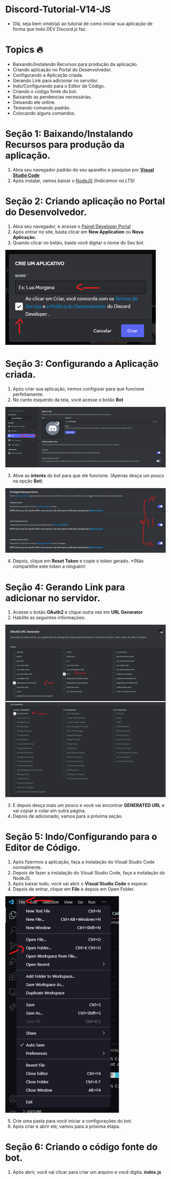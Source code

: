 # **Discord-Tutorial-V14-JS**
- Olá, seja bem vindo(a) ao tutorial de como iniciar sua aplicação de forma que todo DEV Discord.js faz.

# **Topics 🔥**
- Baixando/Instalando Recursos para produção da aplicação.
- Criando aplicação no Portal do Desenvolvedor.
- Configurando a Aplicação criada.
- Gerando Link para adicionar no servidor.
- Indo/Configurando para o Editor de Código.
- Criando o código fonte do bot.
- Baixando as pendencias necessárias.
- Deixando ele online.
- Testando comando padrão.
- Colocando alguns comandos.
# **Seção 1: Baixando/Instalando Recursos para produção da aplicação.**
1) Abra seu navegador padrão do seu aparelho e pesquise por [**Visual Studio Code**](https://code.visualstudio.com/download)
2) Após instalar, vamos baixar o [NodeJS](https://nodejs.org/en/download/) *(Indicamos na LTS)*
# **Seção 2: Criando aplicação no Portal do Desenvolvedor.**
1) Abra seu navegador, e acesse o [Painel Developer Portal](https://discord.com/developers/applications)
2) Após entrar no site, basta clicar em **New Application** ou **Nova Aplicação.**
4) Quando clicar no botão, basta você digitar o nome do Seu bot.
<img src="/ExemploApplication.png">

# **Seção 3: Configurando a Aplicação criada.**
1) Após criar sua aplicação, iremos configurar para que funcione perfeitamente.
2) No canto esquerdo da tela, você acesse o botão **Bot**
<img src="ExemploApplicationCriação.png">

3) Ative as **intents** do bot para que ele funcione. (Apenas desça um pouco na opção **Bot**)
<img src="ExemploApplicationIntents.png">

4) Depois, clique em **Reset Token** e copie o token gerado. *(Não compartilhe este token a ninguém!

# **Seção 4: Gerando Link para adicionar no servidor.**
1) Acesse o botão **OAuth2** e clique outra vez em **URL Generator**
2) Habilite as seguintes informações:
<img src="ExemploApplicationURL.png">
<img src="ExemploApplicationPERM.png">

3) E depois desça mais um pouco e você vai encontrar **GENERATED URL** e vai copiar e colar em outra página.
4) Depois de adicionado, vamos para a próxima seção.
# **Seção 5: Indo/Configurando para o Editor de Código.**
1) Após fizermos a aplicação, faça a instalação do Visual Studio Code normalmente.
2) Depois de fazer a instalação do Visual Studio Code, faça a instalação do NodeJS.
3) Após baixar tudo, você vai abrir o **Visual Studio Code** e esperar.
4) Depois de entrar, clique em **File** e depois em Open Folder.
<img src="ExemploApplicationVscode.png">

5) Crie uma pasta para você iniciar a configurações do bot.
6) Após criar e abrir ele, vamos para a próxima etapa.
# **Seção 6: Criando o código fonte do bot.**
1) Após abrir, você vai clicar para criar um arquivo e você digita: **index.js**
